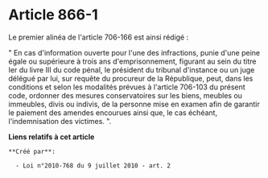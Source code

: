 # Article 866-1

Le premier alinéa de l'article 706-166 est ainsi rédigé :

" En cas d'information ouverte pour l'une des infractions, punie d'une peine égale ou supérieure à trois ans
d'emprisonnement, figurant au sein du titre Ier du livre III du code pénal, le président du tribunal d'instance ou un juge
délégué par lui, sur requête du procureur de la République, peut, dans les conditions et selon les modalités prévues à
l'article 706-103 du présent code, ordonner des mesures conservatoires sur les biens, meubles ou immeubles, divis ou indivis,
de la personne mise en examen afin de garantir le paiement des amendes encourues ainsi que, le cas échéant, l'indemnisation
des victimes. ".

**Liens relatifs à cet article**

	**Créé par**:

	  - Loi n°2010-768 du 9 juillet 2010 - art. 2
